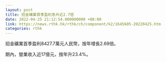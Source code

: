 ```yaml
---
layout: post
title: 招金礦業首季盈利急升近2.7倍
date: 2022-04-25 21:12:54.000000000 +08:00
link: https://news.rthk.hk/rthk/ch/component/k2/1645605-20220425.htm
categories: rthk
---
```


招金礦業首季盈利8427.7萬元人民幣，按年增長2.69倍。

期內，營業收入近17億元，按年升23.4%。
